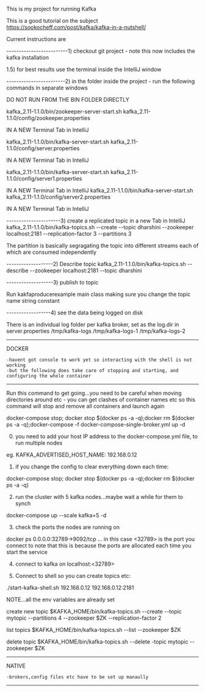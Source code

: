 This is my project for running Kafka

This is a good tutorial on the subject
https://sookocheff.com/post/kafka/kafka-in-a-nutshell/

Current instructions are

-------------------------1) checkout git project - note this now includes the kafka installation

1.5) for best results use the terminal inside the IntelliJ window

------------------------2) in the folder inside the project - run the following commands in separate windows

DO NOT RUN FROM THE BIN FOLDER DIRECTLY

kafka_2.11-1.1.0/bin/zookeeper-server-start.sh kafka_2.11-1.1.0/config/zookeeper.properties



IN A NEW Terminal Tab in IntelliJ

kafka_2.11-1.1.0/bin/kafka-server-start.sh kafka_2.11-1.1.0/config/server.properties

IN A NEW Terminal Tab in IntelliJ

kafka_2.11-1.1.0/bin/kafka-server-start.sh kafka_2.11-1.1.0/config/server1.properties

IN A NEW Terminal Tab in IntelliJ
kafka_2.11-1.1.0/bin/kafka-server-start.sh kafka_2.11-1.1.0/config/server2.properties

IN A NEW Terminal Tab in IntelliJ

----------------------3) create a replicated topic in a new Tab in IntelliJ
kafka_2.11-1.1.0/bin/kafka-topics.sh --create --topic dharshini --zookeeper localhost:2181 --replication-factor 3 --partitions 3

The partition is basically segragating the topic into different streams each of which are consumed independently


-------------------2) Describe topic 
kafka_2.11-1.1.0/bin/kafka-topics.sh --describe --zookeeper localhost:2181 --topic dharshini


-------------------3) publish to topic

Run kakfaproducerexample main class making sure you change the topic name string constant

------------------4) see the data being logged on disk

There is an individual log folder per kafka broker, set as the log.dir in server.properties
/tmp/kafka-logs
/tmp/kafka-logs-1
/tmp/kafka-logs-2


____________________________________________________

DOCKER

    -havent got console to work yet so interacting with the shell is not working
    -but the following does take care of stopping and starting, and configuring the whole container
______________________________________________________

Run this command to get going...you need to be careful when moving directories
around etc - you can get clashes of container names etc so this command will
stop and remove all containers and launch again

docker-compose stop; docker stop $(docker ps -a -q);docker rm $(docker ps -a -q);docker-compose -f docker-compose-single-broker.yml up -d

0. you need to add your host IP address to the docker-compose.yml file, to run multiple nodes

eg.
  KAFKA_ADVERTISED_HOST_NAME: 192.168.0.12

1. if you change the config to clear everything down each time:

docker-compose stop; docker stop $(docker ps -a -q);docker rm $(docker ps -a -q)

2. run the cluster with 5 kafka nodes...maybe wait a while for them to synch

docker-compose up --scale kafka=5 -d

3. check the ports the nodes are running on

docker ps
    0.0.0.0:32789->9092/tcp  ... in this case <32789> is the port you connect to
    note that this is because the ports are allocated each time you start the service

4. connect to kafka on localhost:<32789>


5. Connect to shell so you can create topics etc:
        <hostip> <zk ip:zk port>

./start-kafka-shell.sh 192.168.0.12 192.168.0.12:2181

NOTE...all the env variables are already set

create new topic
$KAFKA_HOME/bin/kafka-topics.sh --create --topic mytopic --partitions 4 --zookeeper $ZK --replication-factor 2

list topics
$KAFKA_HOME/bin/kafka-topics.sh --list --zookeeper $ZK

delete topic
$KAFKA_HOME/bin/kafka-topics.sh --delete -topic mytopic --zookeeper $ZK
____________________________________________________

NATIVE

    -brokers,config files etc have to be set up manaully
______________________________________________________
